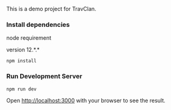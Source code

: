 This is a demo project for TravClan.

### Install dependencies

node requirement

version 12.\*.\*

```
npm install
```

### Run Development Server

```
npm run dev
```

Open [http://localhost:3000](http://localhost:3000) with your browser to see the result.


